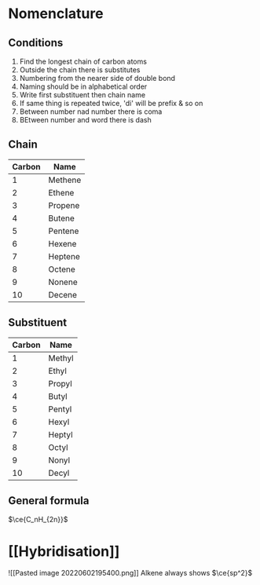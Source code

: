 # Nomenclature
## Conditions
1) Find the longest chain of carbon atoms
2) Outside the chain there is substitutes
3) Numbering from the nearer side of double bond
4) Naming should be in alphabetical order
5) Write first substituent then chain name
6) If same thing is repeated twice, 'di' will be prefix & so on
7) Between number nad number there is coma
8) BEtween number and word there is dash

## Chain
| Carbon | Name    |
| ------ | ------- |
| 1      | Methene |
| 2      | Ethene  |
| 3      | Propene |
| 4      | Butene  |
| 5      | Pentene |
| 6      | Hexene  |
| 7      | Heptene |
| 8      | Octene  |
| 9      | Nonene  |
| 10     | Decene  |

## Substituent
| Carbon | Name   |
| ------ | ------ |
| 1      | Methyl |
| 2      | Ethyl  |
| 3      | Propyl |
| 4      | Butyl  |
| 5      | Pentyl |
| 6      | Hexyl  |
| 7      | Heptyl |
| 8      | Octyl  |
| 9      | Nonyl  |
| 10     | Decyl  |

## General formula
$\ce{C_nH_{2n}}$

# [[Hybridisation]]
![[Pasted image 20220602195400.png]]
Alkene always shows $\ce{sp^2}$